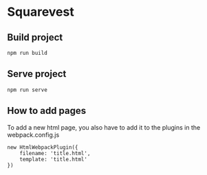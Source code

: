 # Squarevest

## Build project

```
npm run build
```

## Serve project

```
npm run serve
```

## How to add pages

To add a new html page, you also have to add it to the plugins in the webpack.config.js

```
new HtmlWebpackPlugin({
	filename: 'title.html',
	template: 'title.html'
})
```
